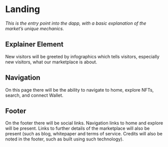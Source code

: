 # Landing



_This is the entry point into the dapp, with a basic explanation of the market’s unique mechanics._

## Explainer Element <a href="#explainer-element" id="explainer-element"></a>

New visitors will be greeted by infographics which tells visitors, especially new visitors, what our marketplace is about.

## Navigation <a href="#navigation" id="navigation"></a>

On this page there will be the ability to navigate to home, explore NFTs, search, and connect Wallet.&#x20;

## Footer <a href="#footer" id="footer"></a>

On the footer there will be social links. Navigation links to home and explore will be present. Links to further details of the marketplace will also be present (such as blog, whitepaper and terms of service. Credits will also be noted in the footer, such as built using such technology).&#x20;
